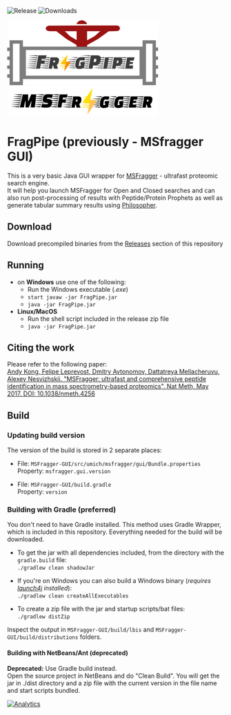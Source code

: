 ![Release](https://img.shields.io/github/release/Nesvilab/FragPipe.svg) ![Downloads](https://img.shields.io/github/downloads/Nesvilab/FragPipe/total.svg)

<img src="frag-pipe/images/fragpipe-01.png" width="350px"/>
<img src="logo/msfragger-logo.png" width="350px"/>

# FragPipe (previously - MSfragger GUI)
This is a very basic Java GUI wrapper for [MSFragger](http://www.nature.com/nmeth/journal/v14/n5/full/nmeth.4256.html) - ultrafast proteomic search engine.  
It will help you launch MSFragger for Open and Closed searches and can also run post-processing of results with Peptide/Protein Prophets as well as generate tabular summary results using [Philosopher](https://nesvilab.github.io/philosopher/).

## Download
Download precompiled binaries from the [Releases](https://github.com/Nesvilab/FragPipe/releases/) section of this repository

## Running
- on **Windows** use one of the following:
  - Run the Windows executable (*.exe*)
  - `start javaw -jar FragPipe.jar`
  - `java -jar FragPipe.jar`
- **Linux/MacOS**
  - Run the shell script included in the release zip file
  - `java -jar FragPipe.jar`


## Citing the work
Please refer to the following paper:  
[Andy Kong, Felipe Leprevost, Dmitry Avtonomov, Dattatreya Mellacheruvu, Alexey Nesvizhskii. "MSFragger: ultrafast and comprehensive peptide identification in mass spectrometry-based proteomics". Nat Meth, May 2017. DOI: 10.1038/nmeth.4256](http://dx.doi.org/10.1038/nmeth.4256)

## Build

### Updating build version
The version of the build is stored in 2 separate places:
 - File: `MSFragger-GUI/src/umich/msfragger/gui/Bundle.properties`  
   Property: `msfragger.gui.version`

 - File: `MSFragger-GUI/build.gradle`  
   Property: `version`


### Building with Gradle (preferred)
You don't need to have Gradle installed. This method uses Gradle Wrapper,
which is included in this repository. Eeverything needed for the build will 
be downloaded.

- To get the jar with all dependencies included, from the directory with 
the `gradle.build` file:  
  `./gradlew clean shadowJar`

- If you're on Windows you can also build a Windows binary (*requires [launch4j](http://launch4j.sourceforge.net/) installed*):  
  `./gradlew clean createAllExecutables`

- To create a zip file with the jar and startup scripts/bat files:  
  `./gradlew distZip`

Inspect the output in `MSFragger-GUI/build/lbis` and 
  `MSFragger-GUI/build/distributions` folders.



#### Building with NetBeans/Ant (deprecated)
**Deprecated:** Use Gradle build instead.  
Open the source project in NetBeans and do "Clean Build". You will get the jar in ./dist directory and a zip file with the current version in the file name and start scripts bundled.

[![Analytics](https://ga-beacon-nocache.appspot.com/UA-5572974-15/github/chhh/msfragger-gui/landing-page?flat&useReferer)](https://github.com/igrigorik/ga-beacon)
